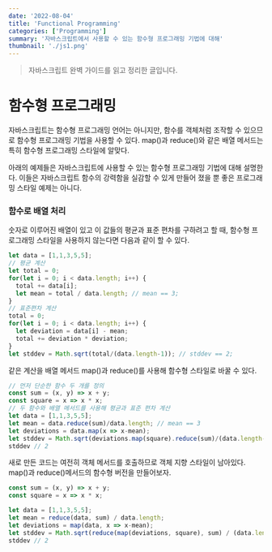```yaml
---
date: '2022-08-04'
title: 'Functional Programming'
categories: ['Programming']
summary: '자바스크립트에서 사용할 수 있는 함수형 프로그래밍 기법에 대해'
thumbnail: './js1.png'
---
```

> 자바스크립트 완벽 가이드를 읽고 정리한 글입니다.

# 함수형 프로그래밍
자바스크립트는 함수형 프로그래밍 언어는 아니지만, 함수를 객체처럼 조작할 수 있으므로 함수형 프로그래밍 기법을 사용할 수 있다.
map()과 reduce()와 같은 배열 메서드는 특히 함수형 프로그래밍 스타일에 알맞다.

아래의 예제들은 자바스크립트에 사용할 수 있는 함수형 프로그래밍 기법에 대해 설명한다.
이들은 자바스크립트 함수의 강력함을 실감할 수 있게 만들어 졌을 뿐 좋은 프로그래밍 스타일 예제는 아니다.

### 함수로 배열 처리
숫자로 이루어진 배열이 있고 이 값들의 평균과 표준 편차를 구하려고 할 때,
함수형 프로그래밍 스타일을 사용하지 않는다면 다음과 같이 할 수 있다.
```js
let data = [1,1,3,5,5];
// 평균 계산
let total = 0;
for(let i = 0; i < data.length; i++) {
  total += data[i];
  let mean = total / data.length; // mean == 3;
}
// 표준편차 계산
total = 0;
for(let i = 0; i < data.length; i++) {
  let deviation = data[i] - mean;
  total += deviation * deviation;
}
let stddev = Math.sqrt(total/(data.length-1)); // stddev == 2;
```

같은 계산을 배열 메서드 map()과 reduce()를 사용해 함수형 스타일로 바꿀 수 있다.
```js
// 먼저 단순한 함수 두 개를 정의
const sum = (x, y) => x + y;
const square = x => x * x;
// 두 함수와 배열 메서드를 사용해 평균과 표준 편차 계산
let data = [1,1,3,5,5];
let mean = data.reduce(sum)/data.length; // mean == 3
let deviations = data.map(x => x-mean);
let stddev = Math.sqrt(deviations.map(square).reduce(sum)/(data.length-1));
stddev // 2
```
새로 만든 코드는 여전히 객체 메서드를 호출하므로 객체 지향 스타일이 남아있다.
map()과 reduce()메서드의 함수형 버전을 만들어보자.
```js
const sum = (x, y) => x + y;
const square = x => x * x;

let data = [1,1,3,5,5];
let mean = reduce(data, sum) / data.length;
let deviations = map(data, x => x-mean);
let stddev = Math.sqrt(reduce(map(deviations, square), sum) / (data.length-1));
stddev // 2
```